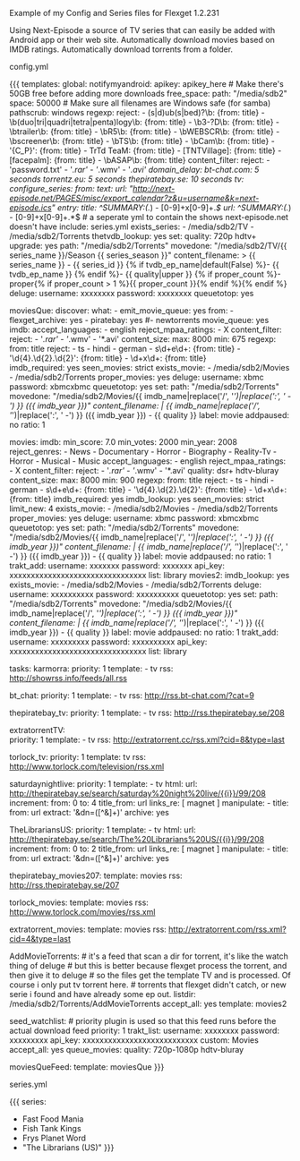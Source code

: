 Example of my Config and Series files for Flexget 1.2.231

Using Next-Episode a source of TV series that can easily be added with Android app or their web site.
Automatically download movies based on IMDB ratings.
Automatically download torrents from a folder.

config.yml

{{{
templates:
  global:
    notifymyandroid:
      apikey: apikey_here
    # Make there's 50GB free before adding more downloads
    free_space:
      path: "/media/sdb2"
      space: 50000
    # Make sure all filenames are Windows safe (for samba)
    pathscrub: windows
    regexp:
      reject:
        - (s|d)ub(s|bed)?\b: {from: title}
        - \b(duo|tri|quadri|tetra|penta)logy\b: {from: title}
        - \b3-?D\b: {from: title}
        - \btrailer\b: {from: title}
        - \bR5\b: {from: title}
        - \bWEBSCR\b: {from: title}
        - \bscreener\b: {from: title}
        - \bTS\b: {from: title}
        - \bCam\b: {from: title}
        - '{C_P}': {from: title}
        - TrTd TeaM: {from: title}
        - \[TNTVillage\]: {from: title}
        - \[facepalm\]: {from: title}
        - \bASAP\b: {from: title}
    content_filter:
      reject:
        - 'password.txt' 
        - '*.rar'
        - '*.wmv'
        - '*.avi'
    domain_delay:
      bt-chat.com: 5 seconds
      torrentz.eu: 5 seconds
      thepiratebay.se: 10 seconds
  tv:
    configure_series:
      from:
        text:
          url: "http://next-episode.net/PAGES/misc/export_calendar?z&u=username&k=next-episode.ics"
          entry: 
            title: ^SUMMARY:(.*) - [0-9]+x[0-9]+.*$
            url: ^SUMMARY:(.*) - [0-9]+x[0-9]+.*$
    # a seperate yml to contain the shows next-episode.net doesn't have
    include: series.yml
    exists_series:
      - /media/sdb2/TV
      - /media/sdb2/Torrents
    thetvdb_lookup: yes
    set:
      quality: 720p hdtv+
      upgrade: yes
      path: "/media/sdb2/Torrents"
      movedone: "/media/sdb2/TV/{{ series_name }}/Season {{ series_season }}"
      content_filename: >
        {{ series_name }} - {{ series_id }}
        {% if tvdb_ep_name|default(False) %}- {{ tvdb_ep_name }} {% endif %}- {{ quality|upper }}
        {% if proper_count %}- proper{% if proper_count > 1 %}{{ proper_count }}{% endif %}{% endif %}
    deluge:
      username: xxxxxxxx
      password: xxxxxxxx
      queuetotop: yes
   
  moviesQue:
    discover:
      what:
        - emit_movie_queue: yes
      from:
        - flexget_archive: yes
        - piratebay: yes
        #- newtorrents
    movie_queue: yes
    imdb:
      accept_languages:
        - english
      reject_mpaa_ratings:
        - X
    content_filter:
      reject: 
        - '*.rar'
        - '*.wmv'
        - '*.avi'
    content_size:
      max: 8000
      min: 675
    regexp:
      from: title
      reject:
        - ts
        - hindi
        - german
        - s\d+e\d+: {from: title}
        - '\d{4}.\d{2}.\d{2}': {from: title}
        - \d+x\d+: {from: title}        
    imdb_required: yes
    seen_movies: strict
    exists_movie: 
      - /media/sdb2/Movies
      - /media/sdb2/Torrents
    proper_movies: yes
    deluge:
      username: xbmc
      password: xbmcxbmc
      queuetotop: yes
    set:
      path: "/media/sdb2/Torrents"
      movedone: "/media/sdb2/Movies/{{ imdb_name|replace('/', '_')|replace(':', ' -') }} ({{ imdb_year }})"
      content_filename: |
        {{ imdb_name|replace('/', '_')|replace(':', ' -') }} ({{ imdb_year }}) - {{ quality }}
      label: movie
      addpaused: no
      ratio: 1

  movies:
    imdb:
      min_score: 7.0
      min_votes: 2000
      min_year: 2008
      reject_genres:
        - News
        - Documentary
        - Horror
        - Biography
        - Reality-Tv
        - Horror
        - Musical
        - Music
      accept_languages:
        - english
      reject_mpaa_ratings:
        - X
    content_filter:
      reject: 
        - '*.rar'
        - '*.wmv'
        - '*.avi'
    quality: dsr+ hdtv-bluray
    content_size:
      max: 8000
      min: 900
    regexp:
      from: title
      reject:
        - ts
        - hindi
        - german
        - s\d+e\d+: {from: title}
        - '\d{4}.\d{2}.\d{2}': {from: title}
        - \d+x\d+: {from: title}
    imdb_required: yes
    imdb_lookup: yes
    seen_movies: strict
    limit_new: 4
    exists_movie: 
      - /media/sdb2/Movies
      - /media/sdb2/Torrents
    proper_movies: yes
    deluge:
      username: xbmc
      password: xbmcxbmc
      queuetotop: yes
    set:
      path: "/media/sdb2/Torrents"
      movedone: "/media/sdb2/Movies/{{ imdb_name|replace('/', '_')|replace(':', ' -') }} ({{ imdb_year }})"
      content_filename: |
        {{ imdb_name|replace('/', '_')|replace(':', ' -') }} ({{ imdb_year }}) - {{ quality }}
      label: movie
      addpaused: no
      ratio: 1
    trakt_add:
      username: xxxxxxx
      password: xxxxxxx
      api_key: xxxxxxxxxxxxxxxxxxxxxxxxxxxxxxxx
      list: library
  movies2:
    imdb_lookup: yes
    exists_movie: 
      - /media/sdb2/Movies
      - /media/sdb2/Torrents
    deluge:
      username: xxxxxxxxxx
      password: xxxxxxxxxx
      queuetotop: yes
    set:
      path: "/media/sdb2/Torrents"
      movedone: "/media/sdb2/Movies/{{ imdb_name|replace('/', '_')|replace(':', ' -') }} ({{ imdb_year }})"
      content_filename: |
        {{ imdb_name|replace('/', '_')|replace(':', ' -') }} ({{ imdb_year }}) - {{ quality }}
      label: movie
      addpaused: no
      ratio: 1
    trakt_add:
      username: xxxxxxxxx
      password: xxxxxxxxxx
      api_key: xxxxxxxxxxxxxxxxxxxxxxxxxxxxxxxx
      list: library

tasks:
  karmorra:
    priority: 1
    template:
      - tv
    rss: http://showrss.info/feeds/all.rss

  bt_chat:
    priority: 1
    template:
      - tv
    rss: http://rss.bt-chat.com/?cat=9

  thepiratebay_tv:
    priority: 1
    template:
      - tv
    rss: http://rss.thepiratebay.se/208
 
  extratorrentTV:  
    priority: 1
    template:
      - tv
    rss: http://extratorrent.cc/rss.xml?cid=8&type=last

  torlock_tv:
    priority: 1
    template: tv
    rss: http://www.torlock.com/television/rss.xml

  saturdaynightlive:
    priority: 1
    template:
      - tv
    html:
      url: http://thepiratebay.se/search/saturday%20night%20live/{{i}}/99/208
      increment:
        from: 0
        to: 4
      title_from: url
      links_re: [ magnet ]
    manipulate:
      - title:
          from: url
          extract: '&dn=([^&]+)'
    archive: yes

  TheLibrariansUS:
    priority: 1
    template:
      - tv
    html:
      url: http://thepiratebay.se/search/The%20Librarians%20US/{{i}}/99/208
      increment:
        from: 0
        to: 2
      title_from: url
      links_re: [ magnet ]
    manipulate:
      - title:
          from: url
          extract: '&dn=([^&]+)'
    archive: yes

  thepiratebay_movies207:
    template: movies
    rss: http://rss.thepiratebay.se/207

  torlock_movies:
    template: movies
    rss: http://www.torlock.com/movies/rss.xml

  extratorrent_movies:
    template: movies
    rss: http://extratorrent.com/rss.xml?cid=4&type=last
     
  AddMovieTorrents:
    # it's a feed that scan a dir for torrent, it's like the watch thing of deluge
    # but this is better because flexget process the torrent, and then give it to deluge
    # so the files get the template TV and is processed. Of course i only put tv torrent here.
    # torrents that flexget didn't catch, or new serie i found and have already some ep out.
    listdir: /media/sdb2/Torrents/AddMovieTorrents
    accept_all: yes
    template: movies2

  seed_watchlist:
    # priority plugin is used so that this feed runs before the actual download feed
    priority: 1
    trakt_list:
      username: xxxxxxxx
      password: xxxxxxxxx
      api_key: xxxxxxxxxxxxxxxxxxxxxxxxxxx
      custom: Movies
    accept_all: yes
    queue_movies:
      quality: 720p-1080p hdtv-bluray

  moviesQueFeed:
    template: moviesQue
}}}

series.yml

{{{
series:
  - Fast Food Mania
  - Fish Tank Kings
  - Frys Planet Word
  - "The Librarians (US)"
}}}
